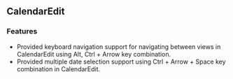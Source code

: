 ## CalendarEdit

### Features

* Provided keyboard navigation support for navigating between views in CalendarEdit using Alt, Ctrl + Arrow key combination.
* Provided multiple date selection support using Ctrl + Arrow + Space key combination in CalendarEdit.